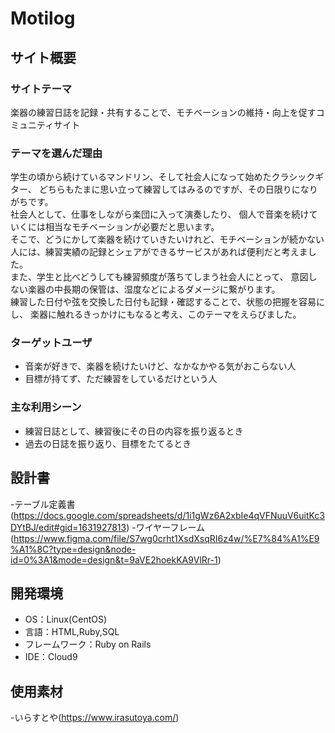 # Motilog​
## サイト概要
### サイトテーマ
楽器の練習日誌を記録・共有することで、モチベーションの維持・向上を促すコミュニティサイト
​
### テーマを選んだ理由
学生の頃から続けているマンドリン、そして社会人になって始めたクラシックギター、
どちらもたまに思い立って練習してはみるのですが、その日限りになりがちです。  
社会人として、仕事をしながら楽団に入って演奏したり、
個人で音楽を続けていくには相当なモチベーションが必要だと思います。  
そこで、どうにかして楽器を続けていきたいけれど、モチベーションが続かない人には、練習実績の記録とシェアができるサービスがあれば便利だと考えました。  
また、学生と比べどうしても練習頻度が落ちてしまう社会人にとって、
意図しない楽器の中長期の保管は、湿度などによるダメージに繋がります。  
練習した日付や弦を交換した日付も記録・確認することで、状態の把握を容易にし、
楽器に触れるきっかけにもなると考え、このテーマをえらびました。
​
### ターゲットユーザ
- 音楽が好きで、楽器を続けたいけど、なかなかやる気がおこらない人
- 目標が持てず、ただ練習をしているだけという人
​
### 主な利用シーン
- 練習日誌として、練習後にその日の内容を振り返るとき
- 過去の日誌を振り返り、目標をたてるとき
​
## 設計書
-テーブル定義書(https://docs.google.com/spreadsheets/d/1i1gWz6A2xbIe4qVFNuuV6uitKc3DYtBJ/edit#gid=1631927813)
-ワイヤーフレーム(https://www.figma.com/file/S7wg0crht1XsdXsqRI6z4w/%E7%84%A1%E9%A1%8C?type=design&node-id=0%3A1&mode=design&t=9aVE2hoekKA9VlRr-1)
​
## 開発環境
- OS：Linux(CentOS)
- 言語：HTML,Ruby,SQL
- フレームワーク：Ruby on Rails
- IDE：Cloud9

## 使用素材
-いらすとや(https://www.irasutoya.com/)
